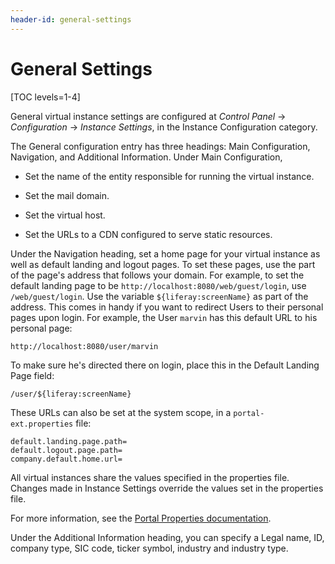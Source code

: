 ```yaml
---
header-id: general-settings
---
```


# General Settings

[TOC levels=1-4]

General virtual instance settings are configured at *Control Panel* &rarr;
*Configuration* &rarr; *Instance Settings*, in the Instance Configuration
category. 

The General configuration entry has three headings: Main Configuration,
Navigation, and Additional Information. Under Main Configuration,

- Set the name of the entity responsible for running the virtual instance.

- Set the mail domain.

- Set the virtual host.

- Set the URLs to a CDN configured to serve static resources.

Under the Navigation heading, set a home page for your virtual instance as well
as default landing and logout pages. To set these pages, use the part of the
page's address that follows your domain. For example, to set the default landing
page to be `http://localhost:8080/web/guest/login`, use `/web/guest/login`. Use
the variable `${liferay:screenName}` as part of the address. This comes in handy
if you want to redirect Users to their personal pages upon login. For example,
the User `marvin` has this default URL to his personal page: 

    http://localhost:8080/user/marvin

To make sure he's directed there on login, place this in the Default Landing
Page field:

    /user/${liferay:screenName}

These URLs can also be set at the system scope, in a `portal-ext.properties`
file:

    default.landing.page.path=
    default.logout.page.path=
    company.default.home.url=

All virtual instances share the values specified in the properties file. Changes
made in Instance Settings override the values set in the properties file.

For more information, see the [Portal Properties documentation](@platform-ref@/7.2-latest/propertiesdoc/portal.properties.html).

Under the Additional Information heading, you can specify a Legal name, ID, 
company type, SIC code, ticker symbol, industry and industry type.
